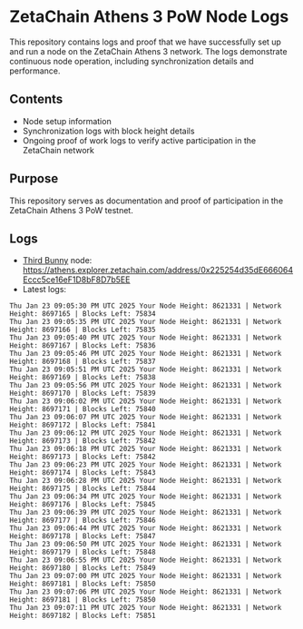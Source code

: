 # ZetaChain Athens 3 PoW Node Logs
This repository contains logs and proof that we have successfully set up and run a node on the ZetaChain Athens 3 network. The logs demonstrate continuous node operation, including synchronization details and performance.

## Contents
- Node setup information
- Synchronization logs with block height details
- Ongoing proof of work logs to verify active participation in the ZetaChain network

## Purpose
This repository serves as documentation and proof of participation in the ZetaChain Athens 3 PoW testnet.

## Logs

- [Third Bunny](https://thirdbunny.xyz/) node: https://athens.explorer.zetachain.com/address/0x225254d35dE666064Eccc5ce16eF1D8bF8D7b5EE
- Latest logs:
```
Thu Jan 23 09:05:30 PM UTC 2025 Your Node Height: 8621331 | Network Height: 8697165 | Blocks Left: 75834
Thu Jan 23 09:05:35 PM UTC 2025 Your Node Height: 8621331 | Network Height: 8697166 | Blocks Left: 75835
Thu Jan 23 09:05:40 PM UTC 2025 Your Node Height: 8621331 | Network Height: 8697167 | Blocks Left: 75836
Thu Jan 23 09:05:46 PM UTC 2025 Your Node Height: 8621331 | Network Height: 8697168 | Blocks Left: 75837
Thu Jan 23 09:05:51 PM UTC 2025 Your Node Height: 8621331 | Network Height: 8697169 | Blocks Left: 75838
Thu Jan 23 09:05:56 PM UTC 2025 Your Node Height: 8621331 | Network Height: 8697170 | Blocks Left: 75839
Thu Jan 23 09:06:02 PM UTC 2025 Your Node Height: 8621331 | Network Height: 8697171 | Blocks Left: 75840
Thu Jan 23 09:06:07 PM UTC 2025 Your Node Height: 8621331 | Network Height: 8697172 | Blocks Left: 75841
Thu Jan 23 09:06:12 PM UTC 2025 Your Node Height: 8621331 | Network Height: 8697173 | Blocks Left: 75842
Thu Jan 23 09:06:18 PM UTC 2025 Your Node Height: 8621331 | Network Height: 8697173 | Blocks Left: 75842
Thu Jan 23 09:06:23 PM UTC 2025 Your Node Height: 8621331 | Network Height: 8697174 | Blocks Left: 75843
Thu Jan 23 09:06:28 PM UTC 2025 Your Node Height: 8621331 | Network Height: 8697175 | Blocks Left: 75844
Thu Jan 23 09:06:34 PM UTC 2025 Your Node Height: 8621331 | Network Height: 8697176 | Blocks Left: 75845
Thu Jan 23 09:06:39 PM UTC 2025 Your Node Height: 8621331 | Network Height: 8697177 | Blocks Left: 75846
Thu Jan 23 09:06:44 PM UTC 2025 Your Node Height: 8621331 | Network Height: 8697178 | Blocks Left: 75847
Thu Jan 23 09:06:50 PM UTC 2025 Your Node Height: 8621331 | Network Height: 8697179 | Blocks Left: 75848
Thu Jan 23 09:06:55 PM UTC 2025 Your Node Height: 8621331 | Network Height: 8697180 | Blocks Left: 75849
Thu Jan 23 09:07:00 PM UTC 2025 Your Node Height: 8621331 | Network Height: 8697181 | Blocks Left: 75850
Thu Jan 23 09:07:06 PM UTC 2025 Your Node Height: 8621331 | Network Height: 8697181 | Blocks Left: 75850
Thu Jan 23 09:07:11 PM UTC 2025 Your Node Height: 8621331 | Network Height: 8697182 | Blocks Left: 75851
```
